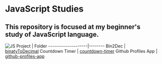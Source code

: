 # JavaScript Studies

This repository is focused at my beginner's study of JavaScript language.
---
![JS](https://upload.wikimedia.org/wikipedia/commons/thumb/9/99/Unofficial_JavaScript_logo_2.svg/200px-Unofficial_JavaScript_logo_2.svg.png)
Project             | Folder 
--------------------|--------
Bin2Dec             | [binatyToDecimal](https://github.com/KaicPierre/JavaScript-Exercises/tree/main/binaryToDecimal)
Countdown Timer     | [countdown-timer](https://github.com/KaicPierre/JavaScript-Exercises/tree/main/countdown-timer)
Github Profiles App | [github-profiles-app](https://github.com/KaicPierre/JavaScript-Exercises/tree/main/)
